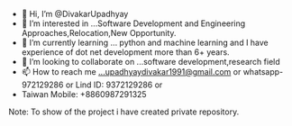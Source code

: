 - 👋 Hi, I’m @DivakarUpadhyay
- 👀 I’m interested in ...Software Development and Engineering Approaches,Relocation,New Opportunity.
- 🌱 I’m currently learning ... python and machine learning and I have experience of dot net development more than 6+ years.
- 💞️ I’m looking to collaborate on ...software development,research field
- 📫 How to reach me ...upadhyaydivakar1991@gmail.com or whatsapp-972129286 or Lind ID: 9372129286 or
- Taiwan Mobile: +8860987291325

Note: To show of the project i have created private repository.

<!---
DivakarUpadhyay/DivakarUpadhyay is a ✨ special ✨ repository because its `README.md` (this file) appears on your GitHub profile.
You can click the Preview link to take a look at your changes.
--->
